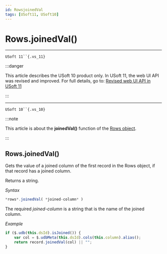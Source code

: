```yaml
---
id: RowsjoinedVal
tags: [USoft11, USoft10]
---
```

# Rows.joinedVal()



----

`USoft 11``{.vs_11}`


:::danger

This article describes the USoft 10 product only.
In USoft 11, the web UI API was revised and improved. For full details, go to:
[Revised web UI API in USoft 11](/Web_and_app_UIs/UDB_udb/Revised_web_UI_API_in_USoft_11.md)

:::

----

`USoft 10``{.vs_10}`


:::note

This article is about the **joinedVal()** function of the [Rows object](/Web_and_app_UIs/UDB_Rows).

:::

## **Rows.joinedVal()**

Gets the value of a joined column of the first record in the Rows object, if that record has a joined column.

Returns a string.

*Syntax*

```js
*rows*.joinedVal( *joined-column* )
```

The required *joined-column* is a string that is the name of the joined column.

*Example*

```js
if ($.udb(this.dsId).isJoined()) {
    var col = $.udbMeta(this.dsId).cols(this.column).alias();
    return record.joinedVal(col) || "";
}
```

 